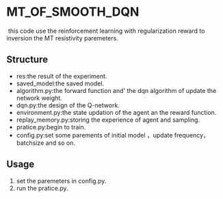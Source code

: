 # MT_OF_SMOOTH_DQN

​	this code use the reinforcement learning with regularization reward to inversion the MT resistivity paremeters.

## Structure

- res:the result of the experiment.
- saved_model:the saved model.
- algorithm.py:the forward function and' the dqn algorithm of update the network weight.
- dqn.py:the design of the Q-network.
- environment.py:the state updation of the agent an the reward function.
- replay_memory.py:storing the experience  of agent and  sampling.
- pratice.py:begin to train.
- config.py:set some parements of  initial model ，update frequency，batchsize and so on.

## Usage

1. set the  paremeters in config.py.
2. run the pratice.py.